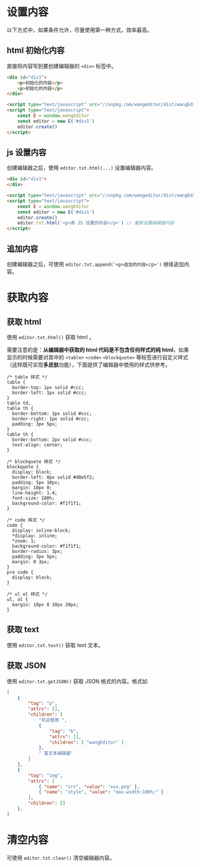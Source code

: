 # 设置内容

以下方式中，如果条件允许，尽量使用第一种方式，效率最高。

## html 初始化内容

直接将内容写到要创建编辑器的 `<div>` 标签中。

```html
<div id="div1">
    <p>初始化的内容</p>
    <p>初始化的内容</p>
</div>

<script type="text/javascript" src="//unpkg.com/wangeditor/dist/wangEditor.min.js"></script>
<script type="text/javascript">
    const E = window.wangEditor
    const editor = new E('#div1')
    editor.create()
</script>
```

## js 设置内容

创建编辑器之后，使用 `editor.txt.html(...)` 设置编辑器内容。

```html
<div id="div1">
</div>

<script type="text/javascript" src="//unpkg.com/wangeditor/dist/wangEditor.min.js"></script>
<script type="text/javascript">
    const E = window.wangEditor
    const editor = new E('#div1')
    editor.create()
    editor.txt.html('<p>用 JS 设置的内容</p>') // 重新设置编辑器内容
</script>
```

## 追加内容

创建编辑器之后，可使用 `editor.txt.append('<p>追加的内容</p>')` 继续追加内容。

# 获取内容

## 获取 html

使用 `editor.txt.html()` 获取 html 。

需要注意的是：**从编辑器中获取的 html 代码是不包含任何样式的纯 html**，如果显示的时候需要对其中的 `<table>` `<code>` `<blockquote>` 等标签进行自定义样式（这样既可实现**多皮肤**功能），下面提供了编辑器中使用的样式供参考。

```less
/* table 样式 */
table {
  border-top: 1px solid #ccc;
  border-left: 1px solid #ccc;
}
table td,
table th {
  border-bottom: 1px solid #ccc;
  border-right: 1px solid #ccc;
  padding: 3px 5px;
}
table th {
  border-bottom: 2px solid #ccc;
  text-align: center;
}

/* blockquote 样式 */
blockquote {
  display: block;
  border-left: 8px solid #d0e5f2;
  padding: 5px 10px;
  margin: 10px 0;
  line-height: 1.4;
  font-size: 100%;
  background-color: #f1f1f1;
}

/* code 样式 */
code {
  display: inline-block;
  *display: inline;
  *zoom: 1;
  background-color: #f1f1f1;
  border-radius: 3px;
  padding: 3px 5px;
  margin: 0 3px;
}
pre code {
  display: block;
}

/* ul ol 样式 */
ul, ol {
  margin: 10px 0 10px 20px;
}
```

## 获取 text

使用 `editor.txt.text()` 获取 text 文本。

## 获取 JSON

使用 `editor.txt.getJSON()` 获取 JSON 格式的内容。格式如

```json
[
    {
        "tag": "p",
        "attrs": [],
        "children": [
            "欢迎使用 ",
            {
                "tag": "b",
                "attrs": [],
                "children": [ "wangEditor" ]
            },
            " 富文本编辑器"
        ]
    },
    {
        "tag": "img",
        "attrs": [
            { "name": "src", "value": "xxx.png" },
            { "name": "style", "value": "max-width:100%;" }
        ],
        "children": []
    },
]
```

# 清空内容

可使用 `editor.txt.clear()` 清空编辑器内容。

